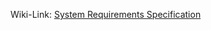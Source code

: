 Wiki-Link: [System Requirements Specification](https://github.com/NurNils/TINF19C_Team_5_AML_Database_Management)
